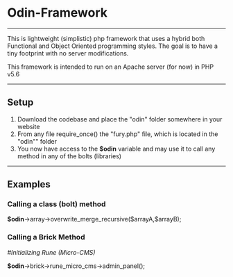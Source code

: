 <h1>Odin-Framework</h1>
<hr />

This is lightweight (simplistic) php framework that uses a hybrid both Functional and Object Oriented programming styles.
The goal is to have a tiny footprint with no server modifications.

This framework is intended to run on an Apache server (for now) in PHP v5.6

<hr />

<h2>Setup</h2>
<ol>
	<li>Download the codebase and place the "odin" folder somewhere in your website</li>
	<li>From any file require_once() the "fury.php" file, which is located in the "odin"" folder</li>
	<li>You now have access to the <strong>$odin</strong> variable and may use it to call any method in any of the bolts (libraries)</li>
</ol>

<hr />

<h2>Examples</h2>
<h3>Calling a class (bolt) method</h3>
<strong>$odin</strong>->array->overwrite_merge_recursive($arrayA,$arrayB);

<h3>Calling a Brick Method</h3>
<em>#Initializing Rune (Micro-CMS)</em>

<strong>$odin</strong>->brick->rune_micro_cms->admin_panel();
